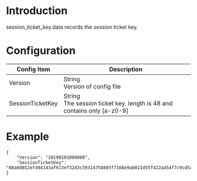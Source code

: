 # Introduction

session_ticket_key.data records the session ticket key.

# Configuration

| Config Item      | Description                                                     |
| ---------------- | --------------------------------------------------------------- |
| Version          | String<br>Version of config file                                          |
| SessionTicketKey | String<br>The session ticket key. length is 48 and contains only [a-z0-9] |

# Example
```
{
    "Version": "20190101000000",
    "SessionTicketKey": "08a0d852ef494143af613ef32d3c39314758885f7108e9ab021d55f422a454f7c9cd5a53978f48fa1063eadcdc06878f"
}
```



